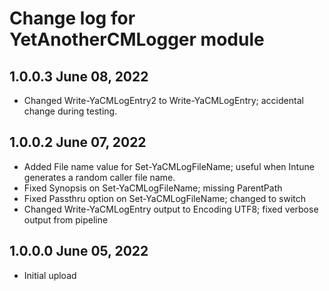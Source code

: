 # Change log for YetAnotherCMLogger module

## 1.0.0.3 June 08, 2022

- Changed Write-YaCMLogEntry2 to Write-YaCMLogEntry; accidental change during testing. 

## 1.0.0.2 June 07, 2022

- Added File name value for Set-YaCMLogFileName; useful when Intune generates a random caller file name.
- Fixed Synopsis on Set-YaCMLogFileName; missing ParentPath
- Fixed Passthru option on  Set-YaCMLogFileName; changed to switch
- Changed Write-YaCMLogEntry output to Encoding UTF8; fixed verbose output from pipeline

## 1.0.0.0 June 05, 2022

- Initial upload
